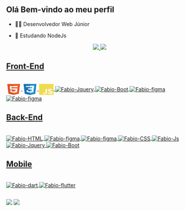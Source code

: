  ## Olá Bem-vindo ao meu perfil

  - 👨‍💻 Desenvolvedor Web Júnior 

  - 🎈 Estudando NodeJs
<div align="center">
  <a href="https://github.com/fabio-sudo-apt">
  <img height="170em" src="https://github-readme-stats.vercel.app/api?username=fabio-sudo-apt&show_icons=true&theme=dracula&include_all_commits=true&count_private=true"/>
  <img height="170em" src="https://github-readme-stats.vercel.app/api/top-langs/?username=fabio-sudo-apt&layout=compact&lshow_icons=true&theme=dracula"/>
</div>
  
## Front-End
<div style="display: inline_block"><br>
  <img align="center" alt="Fabio-HTML" height="30" width="40" src="https://raw.githubusercontent.com/devicons/devicon/master/icons/html5/html5-original.svg">
  <img align="center" alt="Fabio-CSS" height="30" width="40" src="https://raw.githubusercontent.com/devicons/devicon/master/icons/css3/css3-original.svg">
  <img align="center" alt="Fabio-Js" height="30" width="40" src="https://raw.githubusercontent.com/devicons/devicon/master/icons/javascript/javascript-plain.svg">
  <img align="center" alt="Fabio-Jquery"  height="30" width="40" src="https://cdn.jsdelivr.net/gh/devicons/devicon/icons/jquery/jquery-original.svg" />
  <img align="center" alt="Fabio-Boot"  height="30" width="40"  src="https://cdn.jsdelivr.net/gh/devicons/devicon/icons/bootstrap/bootstrap-plain-wordmark.svg" />
  <img align="center" alt="Fabio-figma"  height="30" width="40" src="https://cdn.jsdelivr.net/gh/devicons/devicon/icons/figma/figma-original.svg" />
  <img align="center" alt="Fabio-figma"  height="30" width="40" src="https://cdn.jsdelivr.net/gh/devicons/devicon/icons/git/git-original.svg" />
</div>
  
  ## Back-End
<div style="display: inline_block"><br>
  <img align="center" alt="Fabio-HTML" height="30" width="40" src="https://cdn.jsdelivr.net/gh/devicons/devicon/icons/nodejs/nodejs-plain.svg">
  <img align="center" alt="Fabio-figma"  height="30" width="40" src="https://cdn.jsdelivr.net/gh/devicons/devicon/icons/npm/npm-original-wordmark.svg" />
  <img align="center" alt="Fabio-figma"  height="30" width="40" src="https://cdn.jsdelivr.net/gh/devicons/devicon/icons/yarn/yarn-original-wordmark.svg"/>
  <img align="center" alt="Fabio-CSS" height="30" width="40" src="https://cdn.jsdelivr.net/gh/devicons/devicon/icons/express/express-original.svg">
  <img align="center" alt="Fabio-Js" height="30" width="40" src="https://cdn.jsdelivr.net/gh/devicons/devicon/icons/firebase/firebase-plain-wordmark.svg">
  <img align="center" alt="Fabio-Jquery"  height="30" width="40" src="https://cdn.jsdelivr.net/gh/devicons/devicon/icons/mongodb/mongodb-plain-wordmark.svg" />
  <img align="center" alt="Fabio-Boot"  height="30" width="40"  src="https://cdn.jsdelivr.net/gh/devicons/devicon/icons/mysql/mysql-original-wordmark.svg"/>
</div>
 
  ## Mobile
<div style="display: inline_block"><br>
  <img align="center" alt="Fabio-dart" height="30" width="40"  src="https://cdn.jsdelivr.net/gh/devicons/devicon/icons/dart/dart-original.svg" />
 <img  align="center" alt="Fabio-flutter" height="30" width="40" src="https://cdn.jsdelivr.net/gh/devicons/devicon/icons/flutter/flutter-original.svg" />
</div>
  
## 
<div>
 <div> 
  <a href = "mailto:fsfreita1190@gmail.com"><img src="https://img.shields.io/badge/-Gmail-%23333?style=for-the-badge&logo=gmail&logoColor=white" target="_blank"></a>
  <a href="https://www.linkedin.com/in/fábio-souza-b223601a3" target="_blank"><img src="https://img.shields.io/badge/-LinkedIn-%230077B5?style=for-the-badge&logo=linkedin&logoColor=white" target="_blank"></a> 
</div>
 

